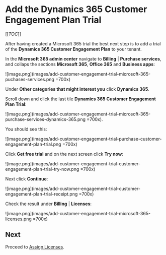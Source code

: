 # Add the Dynamics 365 Customer Engagement Plan Trial

[[_TOC_]]

After having created a Microsoft 365 trial the best next step is to add a trial of the **Dynamics 365 Customer Engagement Plan**  to your tenant.

In the **Microsoft 365 admin center** navigate to **Billing** | **Purchase services**, and collaps the sections **Microsoft 365**, **Office 365** and **Business apps**:

![image.png](images/add-customer-engagement-trial-microsoft-365-puchases-services.png =700x)

Under **Other categories that might interest you** click **Dynamics 365**.

Scroll down and click the last tile **Dynamics 365 Customer Engagement Plan Trial**:

![image.png](images/add-customer-engagement-trial-microsoft-365-purchase-services-dynamics-365.png =700x).

You should see this:

![image.png](images/add-customer-engagement-trial-purchase-customer-engagement-plan-trial.png =700x)

Click **Get free trial** and on the next screen click **Try now**:

![image.png](images/add-customer-engagement-trial-customer-engagement-plan-trial-try-now.png =700x)

Next click **Continue**:

![image.png](images/add-customer-engagement-trial-customer-engagement-plan-trial-receipt.png =700x)

Check the result under **Billing** | **Licenses**:

![image.png](images/add-customer-engagement-trial-microsoft-365-licenses.png =700x)

## Next

Proceed to [Assign Licenses](Assigning-Licenses).